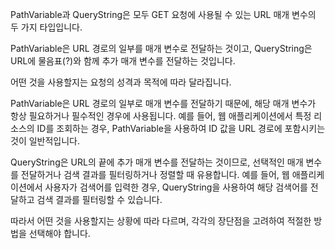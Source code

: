 PathVariable과 QueryString은 모두 GET 요청에 사용될 수 있는 URL 매개 변수의 두 가지 타입입니다.

PathVariable은 URL 경로의 일부를 매개 변수로 전달하는 것이고, QueryString은 URL에 물음표(?)와 함께 추가 매개 변수를 전달하는 것입니다.

어떤 것을 사용할지는 요청의 성격과 목적에 따라 달라집니다.

PathVariable은 URL 경로의 일부로 매개 변수를 전달하기 때문에, 해당 매개 변수가 항상 필요하거나 필수적인 경우에 사용됩니다. 예를 들어, 웹 애플리케이션에서 특정 리소스의 ID를 조회하는 경우, PathVariable을 사용하여 ID 값을 URL 경로에 포함시키는 것이 일반적입니다.

QueryString은 URL의 끝에 추가 매개 변수를 전달하는 것이므로, 선택적인 매개 변수를 전달하거나 검색 결과를 필터링하거나 정렬할 때 유용합니다. 예를 들어, 웹 애플리케이션에서 사용자가 검색어를 입력한 경우, QueryString을 사용하여 해당 검색어를 전달하고 검색 결과를 필터링할 수 있습니다.

따라서 어떤 것을 사용할지는 상황에 따라 다르며, 각각의 장단점을 고려하여 적절한 방법을 선택해야 합니다.